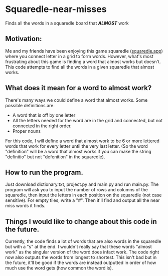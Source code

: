 # Squaredle-near-misses

Finds all the words in a squaredle board that ***ALMOST*** work

## Motivation:

Me and my friends have been enjoying this game squaredle ([squaredle.app](https://squaredle.app/)) where you connect letter in a grid to form words. However, what's most frustrating about this game is finding a word that almost works but doesn't. This code attempts to find all the words in a given squaredle that almost works.

## What does it mean for a word to almost work?

There's many ways we could define a word that almost works. Some possible definitions are:
- A word that is off by one letter
- All the letters needed for the word are in the grid and connected, but not connected in the right order.
- Proper nouns

For this code, I will define a word that almost work to be 6 or more lettered words that work for every letter until the very last letter. (So the word "definition" will be a word that almost works if you can make the string "definitio" but not "defenition" in the squaredle).

## How to run the program.
Just download dictionary.txt, project.py and main.py and run main.py. The program will ask you to input the number of rows and columns of the squaredle, then input the letters in each position on the squaredle (not case sensitive). For empty tiles, write a "#". Then it'll find and output all the near miss words it finds.

## Things I would like to change about this code in the future.
Currently, the code finds a lot of words that are also words in the squaredle but with a "s" at the end. I wouldn't really say that these words "almost work" as the singular version of the word does infact work. The code right now also outputs the words from longest to shortest. This isn't bad but in the future, it'll be good if the words are instead outputted in order of how much use the word gets (how common the word is).